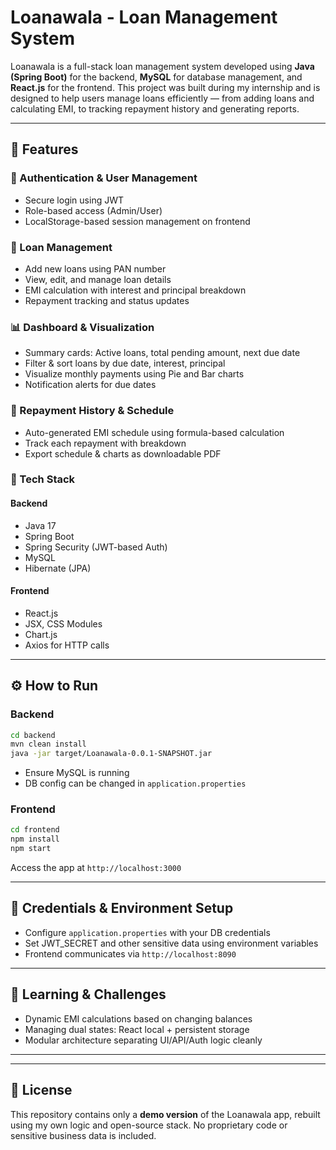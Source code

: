 # Loanawala - Loan Management System

Loanawala is a full-stack loan management system developed using **Java (Spring Boot)** for the backend, **MySQL** for database management, and **React.js** for the frontend. This project was built during my internship and is designed to help users manage loans efficiently — from adding loans and calculating EMI, to tracking repayment history and generating reports.

---

## 🚀 Features

### 🔐 Authentication & User Management

* Secure login using JWT
* Role-based access (Admin/User)
* LocalStorage-based session management on frontend

### 🧾 Loan Management

* Add new loans using PAN number
* View, edit, and manage loan details
* EMI calculation with interest and principal breakdown
* Repayment tracking and status updates

### 📊 Dashboard & Visualization

* Summary cards: Active loans, total pending amount, next due date
* Filter & sort loans by due date, interest, principal
* Visualize monthly payments using Pie and Bar charts
* Notification alerts for due dates

### 📁 Repayment History & Schedule

* Auto-generated EMI schedule using formula-based calculation
* Track each repayment with breakdown
* Export schedule & charts as downloadable PDF

### 🧠 Tech Stack

#### Backend

* Java 17
* Spring Boot
* Spring Security (JWT-based Auth)
* MySQL
* Hibernate (JPA)

#### Frontend

* React.js
* JSX, CSS Modules
* Chart.js
* Axios for HTTP calls

---



## ⚙️ How to Run

### Backend

```bash
cd backend
mvn clean install
java -jar target/Loanawala-0.0.1-SNAPSHOT.jar
```

* Ensure MySQL is running
* DB config can be changed in `application.properties`

### Frontend

```bash
cd frontend
npm install
npm start
```

Access the app at `http://localhost:3000`

---

## 🔐 Credentials & Environment Setup

* Configure `application.properties` with your DB credentials
* Set JWT\_SECRET and other sensitive data using environment variables
* Frontend communicates via `http://localhost:8090`

---

## 🧠 Learning & Challenges

* Dynamic EMI calculations based on changing balances
* Managing dual states: React local + persistent storage
* Modular architecture separating UI/API/Auth logic cleanly

---


---

## 📄 License

This repository contains only a **demo version** of the Loanawala app, rebuilt using my own logic and open-source stack. No proprietary code or sensitive business data is included.
